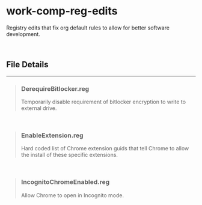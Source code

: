 # work-comp-reg-edits

Registry edits that fix org default rules to allow for better software development.

&nbsp;

## File Details

---

> ### DerequireBitlocker.reg
>
> Temporarily disable requirement of bitlocker encryption to write to external drive.

&nbsp;

> ### EnableExtension.reg
>
> Hard coded list of Chrome extension guids that tell Chrome to allow the install of these specific extensions.

&nbsp;

> ### IncognitoChromeEnabled.reg
>
> Allow Chrome to open in Incognito mode.